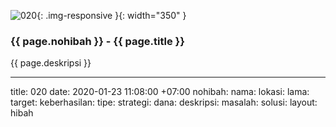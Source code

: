![020](/static/img/hibahcms/020.png){: .img-responsive }{: width="350" }

### {{ page.nohibah }} - {{ page.title }}

{{ page.deskripsi }}

---
title: 020
date: 2020-01-23 11:08:00 +07:00
nohibah:
nama:
lokasi:
lama:
target:
keberhasilan:
tipe:
strategi:
dana:
deskripsi:
masalah:
solusi:
layout: hibah
